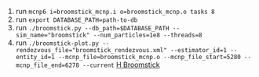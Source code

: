 1. run `mcnp6 i=broomstick_mcnp.i o=broomstick_mcnp.o tasks 8`
2. run `export DATABASE_PATH=path-to-db`
3. run `./broomstick.py --db_path=$DATABASE_PATH --sim_name="broomstick" --num_particles=1e8 --threads=8`
4. run `./broomstick-plot.py --rendezvous_file="broomstick_rendezvous.xml" --estimator_id=1 --entity_id=1 --mcnp_file=broomstick_mcnp.o --mcnp_file_start=5280 --mcnp_file_end=6278 --current`
[H Broomstick](h_broomstick_current.png "H Broomstick")